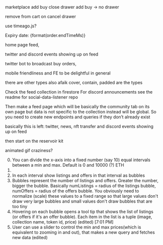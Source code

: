 marketplace
add buy
close drawer
add buy -> no drawer

remove from cart on cancel drawer

use timeago.js? <div>Expiry date: {format(order.endTimeMs)}</div>

home page feed,

twitter and discord events showing up on feed

twitter bot to broadcast buy orders,

mobile friendliness and FE to be delightful in general

there are other types also
afaik cover, contain, padded are the types

Check the feed collection in firestore
For discord announcements see the readme for social-data-listener repo

Then make a feed page which will be basically the community tab on its own page but data is not specific to the collection instead will be global. So you need to create new endpoints and queries if they don’t already exist

basically this is left: twitter, news, nft transfer and discord events showing up on feed

then start on the reservoir kit

animated gif craziness?

0. You can divide the x-axis into a fixed number (say 10) equal intervals between a min and max. Default is 0 and 10000 (?) ETH
1.
2. In each interval show listings and offers in that interval as bubbles
3. Bubbles represent the number of listings and offers. Greater the number, bigger the bubble. Basically numListings = radius of the listings bubble, numOffers = radius of the offers bubble. You obviously need to normalize (scale) these values to a fixed range so that large values don't draw very large bubbles and small values don't draw bubbles that are too tiny
4. Hovering on each bubble opens a tool tip that shows the list of listings (or offers if it's an offer bubble). Each item in the list is a tuple (image, collection name, token id, price) (edited)
   [7:01 PM]
5. User can use a slider to control the min and max prices(which is equivalent to zooming in and out), that makes a new query and fetches new data (edited)
